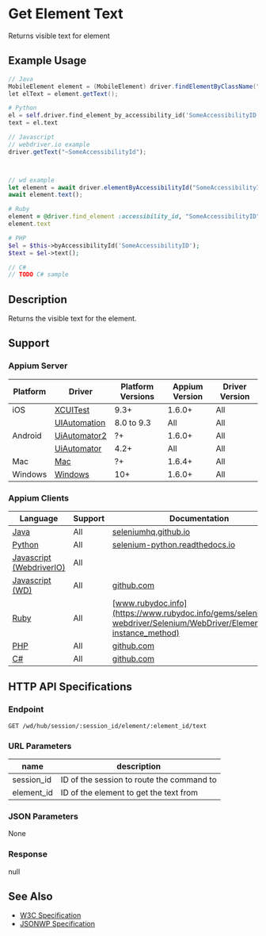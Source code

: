 # Get Element Text

Returns visible text for element
## Example Usage

```java
// Java
MobileElement element = (MobileElement) driver.findElementByClassName("SomeClassName");
let elText = element.getText();

```

```python
# Python
el = self.driver.find_element_by_accessibility_id('SomeAccessibilityID')
text = el.text

```

```javascript
// Javascript
// webdriver.io example
driver.getText("~SomeAccessibilityId");



// wd example
let element = await driver.elementByAccessibilityId("SomeAccessibilityID");
await element.text();

```

```ruby
# Ruby
element = @driver.find_element :accessibility_id, "SomeAccessibilityID"
element.text

```

```php
# PHP
$el = $this->byAccessibilityId('SomeAccessibilityID');
$text = $el->text();

```

```csharp
// C#
// TODO C# sample

```


## Description

Returns the visible text for the element.


## Support

### Appium Server

|Platform|Driver|Platform Versions|Appium Version|Driver Version|
|--------|----------------|------|--------------|--------------|
| iOS | [XCUITest](/docs/en/drivers/ios-xcuitest.md) | 9.3+ | 1.6.0+ | All |
|  | [UIAutomation](/docs/en/drivers/ios-uiautomation.md) | 8.0 to 9.3 | All | All |
| Android | [UiAutomator2](/docs/en/drivers/android-uiautomator2.md) | ?+ | 1.6.0+ | All |
|  | [UiAutomator](/docs/en/drivers/android-uiautomator.md) | 4.2+ | All | All |
| Mac | [Mac](/docs/en/drivers/mac.md) | ?+ | 1.6.4+ | All |
| Windows | [Windows](/docs/en/drivers/windows.md) | 10+ | 1.6.0+ | All |

### Appium Clients

|Language|Support|Documentation|
|--------|-------|-------------|
|[Java](https://github.com/appium/java-client/releases/latest)| All | [seleniumhq.github.io](https://seleniumhq.github.io/selenium/docs/api/java/org/openqa/selenium/WebElement.html#getText--) |
|[Python](https://github.com/appium/python-client/releases/latest)| All | [selenium-python.readthedocs.io](http://selenium-python.readthedocs.io/api.html) |
|[Javascript (WebdriverIO)](http://webdriver.io/index.html)| All |  |
|[Javascript (WD)](https://github.com/admc/wd/releases/latest)| All | [github.com](https://github.com/admc/wd/blob/master/lib/commands.js#L1832) |
|[Ruby](https://github.com/appium/ruby_lib/releases/latest)| All | [www.rubydoc.info](https://www.rubydoc.info/gems/selenium-webdriver/Selenium/WebDriver/Element#text-instance_method) |
|[PHP](https://github.com/appium/php-client/releases/latest)| All | [github.com](https://github.com/appium/php-client/) |
|[C#](https://github.com/appium/appium-dotnet-driver/releases/latest)| All | [github.com](https://github.com/appium/appium-dotnet-driver/) |

## HTTP API Specifications

### Endpoint

`GET /wd/hub/session/:session_id/element/:element_id/text`

### URL Parameters

|name|description|
|----|-----------|
|session_id|ID of the session to route the command to|
|element_id|ID of the element to get the text from|

### JSON Parameters

None

### Response

null

## See Also

* [W3C Specification](https://www.w3.org/TR/webdriver/#dfn-get-element-text)
* [JSONWP Specification](https://github.com/SeleniumHQ/selenium/wiki/JsonWireProtocol#sessionsessionidelementidtext)
